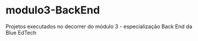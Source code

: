 # modulo3-BackEnd
Projetos executados no decorrer do módulo 3 - especialização Back End da Blue EdTech
